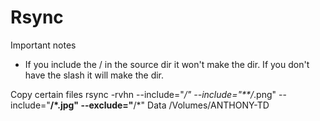 # Rsync

Important notes
- If you include the / in the source dir it won't make the dir. If you don't have
 the slash it will make the dir.

Copy certain files
    rsync -rvhn --include="*/" --include="**/*.png" --include="**/*.jpg" --exclude="**/*" Data /Volumes/ANTHONY-TD
